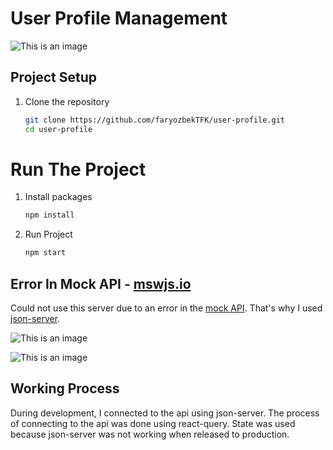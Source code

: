 # User Profile Management

![This is an image](link)

## Project Setup

1. Clone the repository
   ```bash
   git clone https://github.com/faryozbekTFK/user-profile.git
   cd user-profile
   ```

# Run The Project

1. Install packages
   ```bash
   npm install
   ```
2. Run Project
   ```bash
   npm start
   ```

## Error In Mock API - [mswjs.io](https://mswjs.io/)

Could not use this server due to an error in the [mock API](https://mswjs.io/). That's why I used [json-server](https://www.npmjs.com/package/json-server).

![This is an image](link)

![This is an image](link)

## Working Process

During development, I connected to the api using json-server. The process of connecting to the api was done using react-query. State was used because json-server was not working when released to production.
